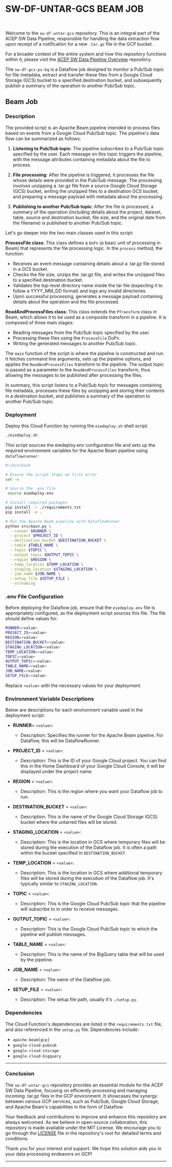 # SW-DF-UNTAR-GCS BEAM JOB

<br>

Welcome to the `sw-df-untar-gcs` repository. This is an integral part of the ACEP SW Data Pipeline, responsible for handling the data extraction flow upon receipt of a notification for a new `.tar.gz` file in the GCP bucket.

For a broader context of the entire system and how this repository functions within it, please visit the [ACEP SW Data Pipeline Overview](https://github.com/acep-uaf/sw-stack) repository.

The `sw-df-gcs-ps-bq` is a Dataflow job designed to monitor a Pub/Sub topic for file metadata, extract and transfer these files from a Google Cloud Storage (GCS) bucket to a specified destination bucket, and subsequently publish a summary of the operation to another Pub/Sub topic.

## Beam Job

### Description

The provided script is an Apache Beam pipeline intended to process files based on events from a Google Cloud Pub/Sub topic. The pipeline's data flow can be summarized as follows:

1. **Listening to Pub/Sub topic**: The pipeline subscribes to a Pub/Sub topic specified by the user. Each message on this topic triggers the pipeline, with the message attributes containing metadata about the file to process.

2. **File processing**: After the pipeline is triggered, it processes the file whose details were provided in the Pub/Sub message. The processing involves unzipping a .tar.gz file from a source Google Cloud Storage (GCS) bucket, writing the unzipped files to a destination GCS bucket, and preparing a message payload with metadata about the processing.

3. **Publishing to another Pub/Sub topic**: After the file is processed, a summary of the operation (including details about the project, dataset, table, source and destination bucket, file size, and the original date from the filename) is published to another Pub/Sub topic.

Let's go deeper into the two main classes used in this script:

**ProcessFile class**: This class defines a `DoFn` (a basic unit of processing in Beam) that represents the file processing logic. In the `process` method, the function:

- Receives an event message containing details about a .tar.gz file stored in a GCS bucket.
- Checks the file size, unzips the .tar.gz file, and writes the unzipped files to a specified destination bucket.
- Validates the top-level directory name inside the tar file (expecting it to follow a YYYY_MM_DD format) and logs any invalid directories.
- Upon successful processing, generates a message payload containing details about the operation and the file processed.

**ReadAndProcessFiles class**: This class extends the `PTransform` class in Beam, which allows it to be used as a composite transform in a pipeline. It is composed of three main stages:

- Reading messages from the Pub/Sub topic specified by the user.
- Processing these files using the `ProcessFile` DoFn.
- Writing the generated messages to another Pub/Sub topic.

The `main` function of the script is where the pipeline is constructed and run. It fetches command line arguments, sets up the pipeline options, and applies the `ReadAndProcessFiles` transform to the pipeline. The output topic is passed as a parameter to the `ReadAndProcessFiles` transform, thus allowing the messages to be published after processing the files.

In summary, this script listens to a Pub/Sub topic for messages containing file metadata, processes these files by unzipping and storing their contents in a destination bucket, and publishes a summary of the operation to another Pub/Sub topic.


### Deployment

Deploy this Cloud Function by running the `eiedeploy.sh` shell script:

```bash
./eiedeploy.sh
```

This script sources the eiedeploy.env configuration file and sets up the required environment variables for the Apache Beam pipeline using `dataflowrunner`:

```bash
#!/bin/bash

# Ensure the script stops on first error
set -e

# Source the .env file
 source eiedeploy.env

# Install required packages
pip install -r ./requirements.txt
pip install -e .

# Run the Apache Beam pipeline with DataflowRunner
python src/main.py \
  --runner $RUNNER \
  --project $PROJECT_ID \
  --destination_bucket $DESTINATION_BUCKET \
  --table $TABLE_NAME \
  --topic $TOPIC \
  --output_topic $OUTPUT_TOPIC \
  --region $REGION \
  --temp_location $TEMP_LOCATION \
  --staging_location $STAGING_LOCATION \
  --job_name $JOB_NAME \
  --setup_file $SETUP_FILE \
  --streaming
```

### .env File Configuration

Before deploying the Dataflow job, ensure that the `eiedeploy.env` file is appropriately configured, as the deployment script sources this file. The file should define values for:

```bash
RUNNER=<value>
PROJECT_ID=<value>
REGION=<value>
DESTINATION_BUCKET=<value>
STAGING_LOCATION=<value>
TEMP_LOCATION=<value>
TOPIC=<value>
OUTPUT_TOPIC=<value>
TABLE_NAME=<value>
JOB_NAME=<value>
SETUP_FILE=<value>
```

Replace `<value>` with the necessary values for your deployment.

### Environment Variable Descriptions
Below are descriptions for each environment variable used in the deployment script:

- **RUNNER**= `<value>`:
    - Description: Specifies the runner for the Apache Beam pipeline. For Dataflow, this will be DataflowRunner.

- **PROJECT_ID** = `<value>`: 
    - Description: This is the ID of your Google Cloud project. You can find this in the Home Dashboard of your Google Cloud Console, it will be displayed under the project name. 

- **REGION** = `<value>`: 
    - Description: This is the region where you want your Dataflow job to run.

- **DESTINATION_BUCKET** = `<value>`: 
    - Description: This is the name of the Google Cloud Storage (GCS) bucket where the untarred files will be stored.

- **STAGING_LOCATION** = `<value>`:
    - Description: This is the location in GCS where temporary files will be stored during the execution of the Dataflow job. It is often a path within the bucket specified in `DESTINATION_BUCKET`. 

- **TEMP_LOCATION** = `<value>`: 
    - Description: This is the location in GCS where additional temporary files will be stored during the execution of the Dataflow job. It's typically similar to `STAGING_LOCATION`.

- **TOPIC** = `<value>`: 
    - Description: This is the Google Cloud Pub/Sub topic that the pipeline will subscribe to in order to receive messages.

- **OUTPUT_TOPIC** = `<value>`: 
    - Description: This is the Google Cloud Pub/Sub topic to which the pipeline will publish messages.

- **TABLE_NAME** = `<value>`: 
    - Description: This is the name of the BigQuery table that will be used by the pipeline.

- **JOB_NAME** = `<value>`:
    - Description: The name of the Dataflow job.

- **SETUP_FILE** = `<value>`:
    - Description: The setup file path, usually it's `./setup.py`.

### Dependencies

The Cloud Function's dependencies are listed in the `requirements.txt` file, and also referenced in the `setup.py` file.
Dependencies include:
- `apache-beam[gcp]` 
- `google-cloud-pubsub` 
- `google-cloud-storage` 
- `google-cloud-bigquery`

---

### Conclusion

The `sw-df-untar-gcs` repository provides an essential module for the ACEP SW Data Pipeline, focusing on efficiently processing and managing incoming .tar.gz files in the GCP environment. It showcases the synergy between various GCP services, such as Pub/Sub, Google Cloud Storage, and Apache Beam's capabilities in the form of Dataflow.

Your feedback and contributions to improve and enhance this repository are always welcomed. As we believe in open-source collaboration, this repository is made available under the MIT License. We encourage you to go through the [LICENSE](https://github.com/acep-uaf/sw-df-untar-gcs/blob/main/LICENSE) file in the repository's root for detailed terms and conditions.

Thank you for your interest and support. We hope this solution aids you in your data processing endeavors on GCP!

---

